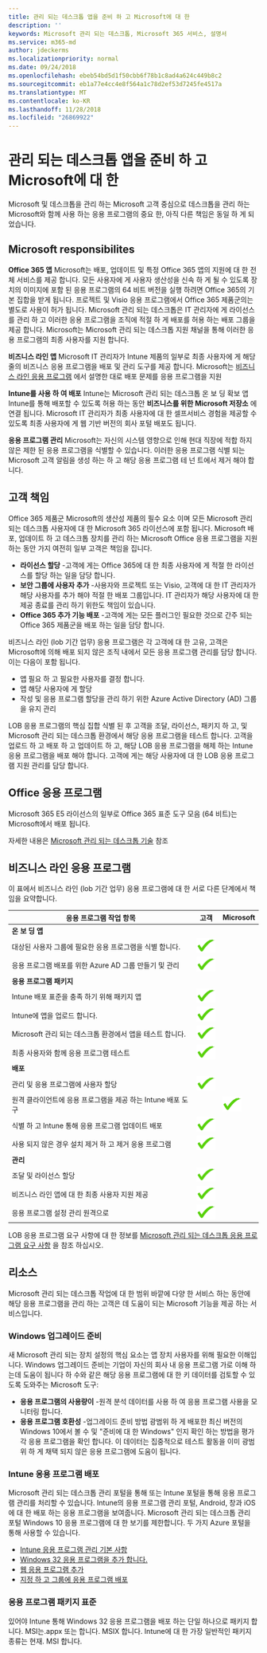 ```yaml
---
title: 관리 되는 데스크톱 앱을 준비 하 고 Microsoft에 대 한
description: ''
keywords: Microsoft 관리 되는 데스크톱, Microsoft 365 서비스, 설명서
ms.service: m365-md
author: jdeckerms
ms.localizationpriority: normal
ms.date: 09/24/2018
ms.openlocfilehash: ebeb54bd5d1f50cbb6f78b1c8ad4a624c449b8c2
ms.sourcegitcommit: eb1a77e4cc4e8f564a1c78d2ef53d7245fe4517a
ms.translationtype: MT
ms.contentlocale: ko-KR
ms.lasthandoff: 11/28/2018
ms.locfileid: "26869922"
---
```

# <a name="preparing-apps-for-microsoft-managed-desktop"></a>관리 되는 데스크톱 앱을 준비 하 고 Microsoft에 대 한

<!--This topic is the target for 2 "Learn more" links in the Admin Portal (aka.ms/app-overview;app-package); also target for link from Online resources (aka.ms/app-overviewmmd-app-prep) do not delete.-->

<!--Applications: supported/onboard/deployment -->
 
Microsoft 및 데스크톱을 관리 하는 Microsoft 고객 중심으로 데스크톱을 관리 하는 Microsoft와 함께 사용 하는 응용 프로그램의 중요 한, 아직 다른 책임은 동일 하 게 되었습니다.

## <a name="microsoft-responsibilites"></a>Microsoft responsibilites
**Office 365 앱** Microsoft는 배포, 업데이트 및 특정 Office 365 앱의 지원에 대 한 전체 서비스를 제공 합니다. 모든 사용자에 게 사용자 생산성을 신속 하 게 될 수 있도록 장치의 이미지에 포함 된 응용 프로그램의 64 비트 버전을 실행 하려면 Office 365의 기본 집합을 받게 됩니다. 프로젝트 및 Visio 응용 프로그램에서 Office 365 제품군의는 별도로 사용이 허가 됩니다.  Microsoft 관리 되는 데스크톱은 IT 관리자에 게 라이선스를 관리 하 고 이러한 응용 프로그램을 조직에 적절 하 게 배포를 허용 하는 배포 그룹을 제공 합니다. Microsoft는 Microsoft 관리 되는 데스크톱 지원 채널을 통해 이러한 응용 프로그램의 최종 사용자를 지원 합니다.

**비즈니스 라인 앱** Microsoft IT 관리자가 Intune 제품의 일부로 최종 사용자에 게 해당 줄의 비즈니스 응용 프로그램을 배포 및 관리 도구를 제공 합니다. Microsoft는 [비즈니스 라인 응용 프로그램](#line-of-business-applications) 에서 설명한 대로 배포 문제를 응용 프로그램을 지원 

**Intune를 사용 하 여 배포** Intune는 Microsoft 관리 되는 데스크톱 온 보 딩 확보 앱 Intune를 통해 배포할 수 있도록 허용 하는 동안 **비즈니스를 위한 Microsoft 저장소** 에 연결 됩니다. Microsoft IT 관리자가 최종 사용자에 대 한 셀프서비스 경험을 제공할 수 있도록 최종 사용자에 게 웹 기반 버전의 회사 포털 배포도 됩니다.

**응용 프로그램 관리** Microsoft는 자신의 시스템 영향으로 인해 현대 직장에 적합 하지 않은 제한 된 응용 프로그램을 식별할 수 있습니다. 이러한 응용 프로그램 식별 되는 Microsoft 고객 알림을 생성 하는 하 고 해당 응용 프로그램 테 넌 트에서 제거 해야 합니다. 

## <a name="customer-responsibilities"></a>고객 책임
Office 365 제품군 Microsoft의 생산성 제품의 필수 요소 이며 모든 Microsoft 관리 되는 데스크톱 사용자에 대 한 Microsoft 365 라이선스에 포함 됩니다. Microsoft 배포, 업데이트 하 고 데스크톱 장치를 관리 하는 Microsoft Office 응용 프로그램을 지원 하는 동안 가지 여전히 일부 고객은 책임을 집니다.
- **라이선스 할당** -고객에 게는 Office 365에 대 한 최종 사용자에 게 적절 한 라이선스를 할당 하는 일을 담당 합니다. 
- **보안 그룹에 사용자 추가** -사용자와 프로젝트 또는 Visio, 고객에 대 한 IT 관리자가 해당 사용자를 추가 해야 적절 한 배포 그룹입니다. IT 관리자가 해당 사용자에 대 한 제공 종료를 관리 하기 위한도 책임이 있습니다. 
- **Office 365 추가 기능 배포** -고객에 게는 모든 플러그인 필요한 것으로 간주 되는 Office 365 제품군을 배포 하는 일을 담당 합니다. 

비즈니스 라인 (lob 기간 업무) 응용 프로그램은 각 고객에 대 한 고유, 고객은 Microsoft에 의해 배포 되지 않은 조직 내에서 모든 응용 프로그램 관리를 담당 합니다. 이는 다음이 포함 됩니다.
- 앱 필요 하 고 필요한 사용자를 결정 합니다.
- 앱 해당 사용자에 게 할당
- 작성 및 응용 프로그램 할당을 관리 하기 위한 Azure Active Directory (AD) 그룹을 유지 관리 

LOB 응용 프로그램의 핵심 집합 식별 된 후 고객을 조달, 라이선스, 패키지 하 고, 및 Microsoft 관리 되는 데스크톱 환경에서 해당 응용 프로그램을 테스트 합니다. 고객을 업로드 하 고 배포 하 고 업데이트 하 고, 해당 LOB 응용 프로그램을 해제 하는 Intune 응용 프로그램을 배포 해야 합니다. 고객에 게는 해당 사용자에 대 한 LOB 응용 프로그램 지원 관리를 담당 합니다.
 

## <a name="office-applications"></a>Office 응용 프로그램
Microsoft 365 E5 라이선스의 일부로 Office 365 표준 도구 모음 (64 비트)는 Microsoft에서 배포 됩니다. 

자세한 내용은 [Microsoft 관리 되는 데스크톱 기술](../intro/technologies.md) 참조<!--- and the other applications licensed under Office 365 E5 may be deployed by the customer using Intune’s deployment tools.-->

## <a name="line-of-business-applications"></a>비즈니스 라인 응용 프로그램
이 표에서 비즈니스 라인 (lob 기간 업무) 응용 프로그램에 대 한 서로 다른 단계에서 책임을 요약합니다. 

응용 프로그램 작업 항목 |    고객    | Microsoft
--- | --- | ---
**온 보 딩 앱** |  |
대상된 사용자 그룹에 필요한 응용 프로그램을 식별 합니다.   | ![예](images/checkmark.png)  |
응용 프로그램 배포를 위한 Azure AD 그룹 만들기 및 관리 | ![예](images/checkmark.png) |   
**응용 프로그램 패키지** |  |
Intune 배포 표준을 충족 하기 위해 패키지 앱 |  ![예](images/checkmark.png) |  
Intune에 앱을 업로드 합니다. | ![예](images/checkmark.png)     |
Microsoft 관리 되는 데스크톱 환경에서 앱을 테스트 합니다. |    ![예](images/checkmark.png) |  
최종 사용자와 함께 응용 프로그램 테스트    | ![예](images/checkmark.png) |    
**배포** | |
관리 및 응용 프로그램에 사용자 할당  | ![예](images/checkmark.png)  |
원격 클라이언트에 응용 프로그램을 제공 하는 Intune 배포 도구| |   ![예](images/checkmark.png)
식별 하 고 Intune 통해 응용 프로그램 업데이트 배포 | ![예](images/checkmark.png)    |
사용 되지 않은 경우 설치 제거 하 고 제거 응용 프로그램    | ![예](images/checkmark.png) |    
**관리** | |
조달 및 라이선스 할당 |   ![예](images/checkmark.png)     |
비즈니스 라인 앱에 대 한 최종 사용자 지원 제공  | ![예](images/checkmark.png) |
응용 프로그램 설정 관리 원격으로    | ![예](images/checkmark.png) |

LOB 응용 프로그램 요구 사항에 대 한 정보를 [Microsoft 관리 되는 데스크톱 응용 프로그램 요구 사항](../service-description/mmd-app-requirements.md) 을 참조 하십시오.

## <a name="resources"></a>리소스
Microsoft 관리 되는 데스크톱 작업에 대 한 범위 바깥에 다양 한 서비스 하는 동안에 해당 응용 프로그램을 관리 하는 고객은 데 도움이 되는 Microsoft 기능을 제공 하는 서비스입니다.

### <a name="windows-upgrade-readiness"></a>Windows 업그레이드 준비
새 Microsoft 관리 되는 장치 설정의 핵심 요소는 앱 장치 사용자를 위해 필요한 이해입니다. Windows 업그레이드 준비는 기업이 자신의 회사 내 응용 프로그램 가로 이해 하는데 도움이 됩니다 하 수와 같은 해당 응용 프로그램에 대 한 키 데이터를 검토할 수 있도록 도와주는 Microsoft 도구:

- **응용 프로그램의 사용량이** -원격 분석 데이터를 사용 하 여 응용 프로그램 사용을 모니터링 합니다.
- **응용 프로그램 호환성** -업그레이드 준비 방법 광범위 하 게 배포한 최신 버전의 Windows 10에서 볼 수 및 "준비에 대 한 Windows" 인지 확인 하는 방법을 평가 각 응용 프로그램을 확인 합니다. 이 데이터는 집중적으로 테스트 활동을 이미 광범위 하 게 채택 되지 않은 응용 프로그램에 도움이 됩니다.

### <a name="intune-application-deployment"></a>Intune 응용 프로그램 배포
Microsoft 관리 되는 데스크톱 관리 포털을 통해 또는 Intune 포털을 통해 응용 프로그램 관리를 처리할 수 있습니다. Intune의 응용 프로그램 관리 포털, Android, 창과 iOS에 대 한 배포 하는 응용 프로그램을 보여줍니다. Microsoft 관리 되는 데스크톱 관리 포털 Windows 10 응용 프로그램에 대 한 보기를 제한합니다. 두 가지 Azure 포털을 통해 사용할 수 있습니다. 
- [Intune 응용 프로그램 관리 기본 사항](https://docs.microsoft.com/intune/app-management)
- [Windows 32 응용 프로그램을 추가 합니다.](https://docs.microsoft.com/intune/lob-apps-windows)
- [웹 응용 프로그램 추가](https://docs.microsoft.com/intune/web-app)
- [지정 하 고 그룹에 응용 프로그램 배포](https://docs.microsoft.com/intune/apps-deploy)

### <a name="application-packaging-standards"></a>응용 프로그램 패키지 표준
있어야 Intune 통해 Windows 32 응용 프로그램을 배포 하는 단일 하나으로 패키지 합니다. MSI는.appx 또는 합니다. MSIX 합니다. Intune에 대 한 가장 일반적인 패키지 종류는 현재. MSI 합니다.
